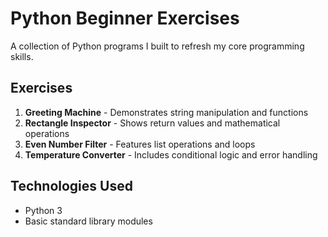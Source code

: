 # Python Beginner Exercises 

A collection of Python programs I built to refresh my core programming skills.

##  Exercises

1. **Greeting Machine** - Demonstrates string manipulation and functions
2. **Rectangle Inspector** - Shows return values and mathematical operations  
3. **Even Number Filter** - Features list operations and loops
4. **Temperature Converter** - Includes conditional logic and error handling

##  Technologies Used

- Python 3
- Basic standard library modules

